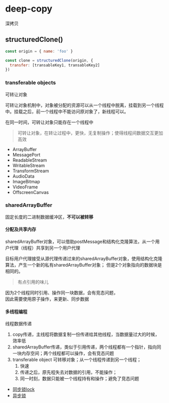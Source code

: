 # deep-copy

深拷贝


## structuredClone()

```js
const origin = { name: 'foo' }

const clone = structuredClone(origin, { 
  transfer: [transableKey1, transableKey2] 
})

```

### transferable objects
可转让对象

可转让对象机制中，对象被分配的资源可以从一个线程中脱离，挂载到另一个线程中。挂载之后，前一个线程中不能访问原对象了，新线程可以。

在同一时间，可转让对象只能存在一个线程中

> 可转让对象，在转让过程中，更快，无复制操作；使得线程间数据交互更加高效

+ ArrayBuffer
+ MessagePort
+ ReadableStream
+ WritableStream
+ TransformStream
+ AudioData
+ ImageBitmap
+ VideoFrame
+ OffscreenCanvas


### sharedArrayBuffer

固定长度的二进制数据缓冲区，**不可以被转移**

#### 分配及共享内存
sharedArrayBuffer对象，可以借助postMessage和结构化克隆算法，从一个用户代理（线程）共享到另一个用户代理

目标用户代理接受从源代理传递过来的sharedArrayBuffer对象，使用结构化克隆算法，产生一个新的私有sharedArrayBuffer对象； 但是2个对象指向的数据块是相同的。

> 有点引用的味儿

因为2个线程同时引用、操作同一块数据，会有竞态问题，   
因此需要使用原子操作，来更新、同步数据


#### 多线程编程
线程数据传递
1. copy传递，主线程将数据复制一份传递给其他线程，当数据量过大的时候，效率低
2. sharedArrayBuffer传递，类似于引用传递，两个线程都有一个指针，指向同一块内存空间；两个线程都可以操作，会有竞态问题
3. transferable object 可转移对象；从一个线程传递到另一个线程；
   1. 快速
   2. 传递之后，原先程失去对数据的引用，不能操作；
   3. 同一时刻，数据只能被一个线程持有和操作；避免了竞态问题


+ [同步锁lock](https://github.com/lars-t-hansen/js-lock-and-condition)
+ [异步锁](https://github.com/lars-t-hansen/js-lock-and-condition/blob/master/async-lock.js)